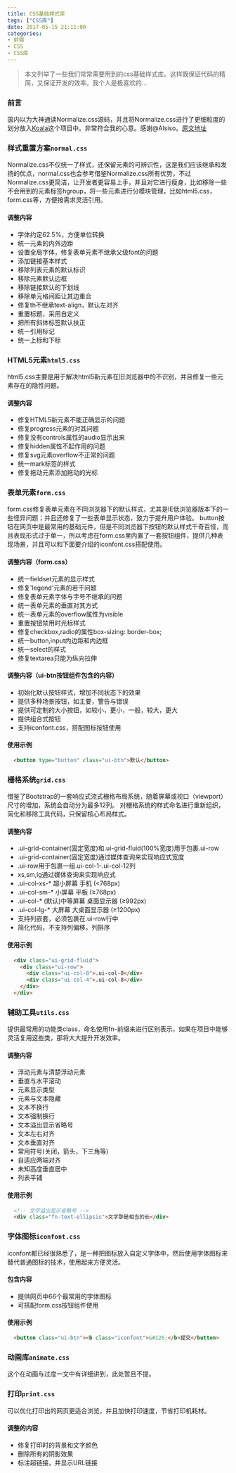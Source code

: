 ```yaml
---
title: CSS基础样式库
tags: ["CSS库"]
date: 2017-05-15 21:11:00
categories:
- 前端
- CSS
- CSS库
---
```

> 本文列举了一些我们常常需要用到的css基础样式库。这样既保证代码的精简，又保证开发的效率。我个人是极喜欢的...

<!-- more -->
### 前言
国内以为大神通读Normalize.css源码，并且将Normalize.css进行了更细粒度的划分放入[Koala](https://github.com/Alsiso/Koala)这个项目中。非常符合我的心意。感谢@Alsiso。[原文地址](http://segmentfault.com/a/1190000003055238)
### 样式重置方案`normal.css`
Normalize.css不仅统一了样式，还保留元素的可辨识性，这是我们应该继承和发扬的优点，normal.css也会参考借鉴Normalize.css所有优势，不过Normalize.css更简洁，让开发者更容易上手，并且对它进行瘦身，比如移除一些不会用到的元素标签hgroup，将一些元素进行分模块管理，比如html5.css，form.css等，方便按需求灵活引用。
#### 调整内容
- 字体约定62.5%，方便单位转换
- 统一元素的内外边距
- 设置全局字体，修复表单元素不继承父级font的问题
- 添加链接基本样式
- 移除列表元素的默认标识
- 移除元素默认边框
- 移除链接默认的下划线
- 移除单元格间距让其边重合
- 修复th不继承text-align，默认左对齐
- 重置标题，采用自定义
- 把所有斜体标签默认扶正
- 统一引用标记
- 统一上标和下标

### HTML5元素`html5.css`
html5.css主要是用于解决html5新元素在旧浏览器中的不识别，并且修复一些元素存在的隐性问题。
#### 调整内容
- 修复HTML5新元素不能正确显示的问题
- 修复progress元素的对其问题
- 修复没有controls属性的audio显示出来
- 修复hidden属性不起作用的问题
- 修复svg元素overflow不正常的问题
- 统一mark标签的样式
- 修复拖动元素添加拖动的光标

### 表单元素`form.css`
form.css修复表单元素在不同浏览器下的默认样式，尤其是IE低浏览器版本下的一些怪异问题；并且还修复了一些表单显示状态，致力于提升用户体验。
button按钮在网页中是最常用的基础元件，但是不同浏览器下按钮的默认样式千奇百怪，而且表现形式过于单一，所以考虑在form.css里内置了一套按钮组件，提供几种表现场景，并且可以和下面要介绍的iconfont.css搭配使用。
#### 调整内容（form.css）
- 统一fieldset元素的显示样式
- 修复'legend'元素的若干问题
- 修复表单元素字体与字号不继承的问题
- 统一表单元素的垂直对其方式
- 统一表单元素的overflow属性为visible
- 重置按钮禁用时光标样式
- 修复checkbox,radio的属性box-sizing: border-box;
- 统一button,input内边距和内边框
- 统一select的样式
- 修复textarea只能为纵向拉伸

#### 调整内容（ui-btn按钮组件包含的内容）
- 初始化默认按钮样式，增加不同状态下的效果
- 提供多种场景按钮，如主要，警告与错误
- 提供可定制的大小按钮，如较小，更小，一般，较大，更大
- 提供组合式按钮
- 支持iconfont.css，搭配图标按钮使用

#### 使用示例
```HTML
  <button type="button" class="ui-btn">默认</button>
```
### 栅格系统`grid.css`
借鉴了Bootstrap的一套响应式流式栅格布局系统，随着屏幕或视口（viewport）尺寸的增加，系统会自动分为最多12列。
对栅格系统的样式命名进行重新组织，简化和移除工具代码，只保留核心布局样式。
#### 调整内容
- .ui-grid-container(固定宽度)和.ui-grid-fluid(100%宽度)用于包裹.ui-row
- .ui-grid-container(固定宽度)通过媒体查询来实现响应式宽度
- .ui-row用于包裹一组.ui-col-1-.ui-col-12列
- xs,sm,lg通过媒体查询来实现响应式
- .ui-col-xs-* 超小屏幕 手机 (<768px)
- .ui-col-sm-* 小屏幕 平板 (≥768px)
- .ui-col-* (默认)中等屏幕 桌面显示器 (≥992px)
- .ui-col-lg-* 大屏幕 大桌面显示器 (≥1200px)
- 支持列嵌套，必须包裹在.ui-row行中
- 简化代码，不支持列偏移，列排序

#### 使用示例
```HTML
  <div class="ui-grid-fluid">
    <div class="ui-row">
      <div class="ui-col-8">.ui-col-8</div>
      <div class="ui-col-4">.ui-col-8</div>
    </div>
  </div>
```
### 辅助工具`utils.css`
提供最常用的功能类class，命名使用fn-前缀来进行区别表示，如果在项目中能够灵活复用这些类，那将大大提升开发效率。
#### 调整内容
- 浮动元素与清楚浮动元素
- 垂直与水平滚动
- 元素显示类型
- 元素与文本隐藏
- 文本不换行
- 文本强制换行
- 文本溢出显示省略号
- 文本左右对齐
- 文本垂直对齐
- 常用符号(关闭，箭头，下三角等)
- 自适应两端对齐
- 未知高度垂直居中
- 列表平铺

#### 使用示例
```HTML
  <!-- 文字溢出显示省略号 -->
  <div class="fn-text-ellipsis">文字那是相当的长</div>
```
### 字体图标`iconfont.css`
iconfont都已经很熟悉了，是一种把图标放入自定义字体中，然后使用字体图标来替代普通图标的技术，使用起来方便灵活。
#### 包含内容
- 提供网页中66个最常用的字体图标
- 可搭配form.css按钮组件使用

#### 使用示例
```HTML
  <button class="ui-btn"><b class="iconfont">&#126;</b>提交</button>
```
### 动画库`animate.css`
这个在动画与过度一文中有详细讲到，此处暂且不提。
### 打印`print.css`
可以优化打印出的网页更适合浏览，并且加快打印速度，节省打印机耗材。
#### 调整的内容
- 修复打印时的背景和文字颜色
- 删除所有的阴影效果
- 标注超链接，并显示URL链接
